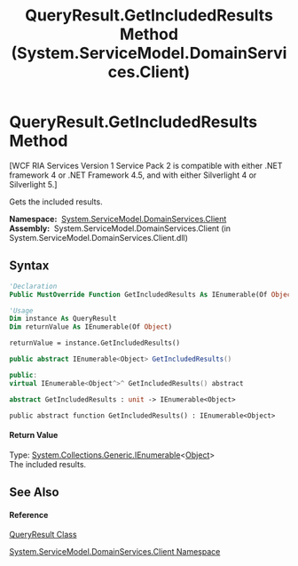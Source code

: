 ﻿---
title: QueryResult.GetIncludedResults Method  (System.ServiceModel.DomainServices.Client)
TOCTitle: GetIncludedResults Method
ms:assetid: M:System.ServiceModel.DomainServices.Client.QueryResult.GetIncludedResults
ms:mtpsurl: https://msdn.microsoft.com/en-us/library/system.servicemodel.domainservices.client.queryresult.getincludedresults(v=VS.91)
ms:contentKeyID: 28754745
ms.date: 01/27/2012
mtps_version: v=VS.91
f1_keywords:
- System.ServiceModel.DomainServices.Client.QueryResult.GetIncludedResults
dev_langs:
- CSharp
- JScript
- VB
- FSharp
- c++
api_location:
- System.ServiceModel.DomainServices.Client.dll
api_name:
- System.ServiceModel.DomainServices.Client.QueryResult.GetIncludedResults
api_type:
- Managed
topic_type:
- apiref
- kbSyntax
product_family_name: VS
ROBOTS: INDEX,FOLLOW
---

# QueryResult.GetIncludedResults Method

\[WCF RIA Services Version 1 Service Pack 2 is compatible with either .NET framework 4 or .NET Framework 4.5, and with either Silverlight 4 or Silverlight 5.\]

Gets the included results.

**Namespace:**  [System.ServiceModel.DomainServices.Client](ff422479\(v=vs.91\).md)  
**Assembly:**  System.ServiceModel.DomainServices.Client (in System.ServiceModel.DomainServices.Client.dll)

## Syntax

``` vb
'Declaration
Public MustOverride Function GetIncludedResults As IEnumerable(Of Object)
```

``` vb
'Usage
Dim instance As QueryResult
Dim returnValue As IEnumerable(Of Object)

returnValue = instance.GetIncludedResults()
```

``` csharp
public abstract IEnumerable<Object> GetIncludedResults()
```

``` c++
public:
virtual IEnumerable<Object^>^ GetIncludedResults() abstract
```

``` fsharp
abstract GetIncludedResults : unit -> IEnumerable<Object> 
```

``` jscript
public abstract function GetIncludedResults() : IEnumerable<Object>
```

#### Return Value

Type: [System.Collections.Generic.IEnumerable](https://msdn.microsoft.com/en-us/library/9eekhta0)\<[Object](https://msdn.microsoft.com/en-us/library/e5kfa45b)\>  
The included results.  

## See Also

#### Reference

[QueryResult Class](ff423248\(v=vs.91\).md)

[System.ServiceModel.DomainServices.Client Namespace](ff422479\(v=vs.91\).md)

